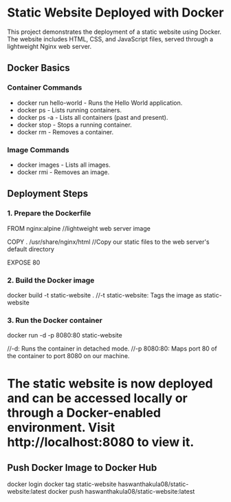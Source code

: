 # Static Website Deployed with Docker
This project demonstrates the deployment of a static website using Docker. The website includes HTML, CSS, and JavaScript files, served through a lightweight Nginx web server.

## Docker Basics

### Container Commands
* docker run hello-world - Runs the Hello World application.
* docker ps - Lists running containers.
* docker ps -a - Lists all containers (past and present).
* docker stop <container-id> - Stops a running container.
* docker rm <container-id> - Removes a container.

### Image Commands
* docker images - Lists all images.
* docker rmi <image-id> - Removes an image.

## Deployment Steps

### 1. Prepare the Dockerfile

FROM nginx:alpine    //lightweight web server image

COPY . /usr/share/nginx/html    //Copy our static files to the web server's default directory

EXPOSE 80

### 2. Build the Docker image

docker build -t static-website .    //-t static-website: Tags the image as static-website

### 3. Run the Docker container

docker run -d -p 8080:80 static-website

//-d: Runs the container in detached mode.
//-p 8080:80: Maps port 80 of the container to port 8080 on our machine.


# The static website is now deployed and can be accessed locally or through a Docker-enabled environment. Visit http://localhost:8080 to view it.


## Push Docker Image to Docker Hub

docker login
docker tag static-website haswanthakula08/static-website:latest
docker push haswanthakula08/static-website:latest









